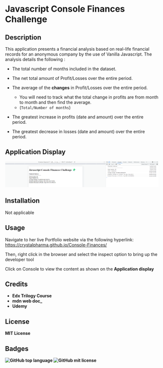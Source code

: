 # Javascript Console Finances Challenge

## Description
This application presents a financial analysis based on real-life financial records for an anonymous company by the use of Vanilla Javascript.
The analysis details the following :
* The total number of months included in the dataset.

* The net total amount of Profit/Losses over the entire period.

* The average of the **changes** in Profit/Losses over the entire period.
  * You will need to track what the total change in profits are from month to month and then find the average.
  * (`Total/Number of months`)

* The greatest increase in profits (date and amount) over the entire period.

* The greatest decrease in losses (date and amount) over the entire period.


## Application Display
<img src="./images/JavascriptConsole.png" alt="Javascript-Console-Application"/>


## Installation
Not applicable

## Usage
Navigate to her live Portfolio website via the following hyperlink: 
https://crystalpharma.github.io/Console-Finances/

Then, right click in the browser and select the inspect option to bring up the developer tool

Click on Console to view the content as shown on the <b>Application display

## Credits
- Edx Trilogy Course 
- mdn web doc_
- Udemy

## License
MIT License

## Badges
![GitHub top language](https://img.shields.io/github/languages/top/CrystalPharma/Console-Finances?color=yellow)
![GitHub mit license](https://img.shields.io/github/license/CrystalPharma/Console-Finances)

